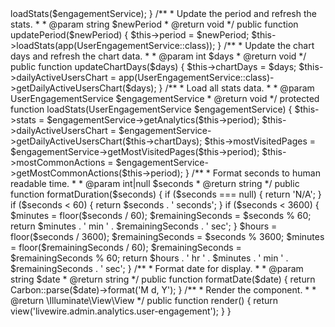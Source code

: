 <?php
/*
namespace App\Livewire\Admin\Analytics;

use Livewire\Component;
use App\Services\UserEngagementService;
use Carbon\Carbon;

class UserEngagementStats extends Component
{
    public $period = 'monthly';
    public $periods = ['daily', 'weekly', 'monthly', 'yearly'];
    public $stats = [];
    public $dailyActiveUsersChart = [];
    public $mostVisitedPages = [];
    public $mostCommonActions = [];
    public $chartDays = 30;

    protected $queryString = ['period'];

    /**
     * Mount the component.
     * 
     * @param UserEngagementService $engagementService
     * @return void
     */
    public function mount(UserEngagementService $engagementService)
    {
        $this->loadStats($engagementService);
    }

    /**
     * Update the period and refresh the stats.
     * 
     * @param string $newPeriod
     * @return void
     */
    public function updatePeriod($newPeriod)
    {
        $this->period = $newPeriod;
        $this->loadStats(app(UserEngagementService::class));
    }

    /**
     * Update the chart days and refresh the chart data.
     * 
     * @param int $days
     * @return void
     */
    public function updateChartDays($days)
    {
        $this->chartDays = $days;
        $this->dailyActiveUsersChart = app(UserEngagementService::class)->getDailyActiveUsersChart($days);
    }

    /**
     * Load all stats data.
     * 
     * @param UserEngagementService $engagementService
     * @return void
     */
    protected function loadStats(UserEngagementService $engagementService)
    {
        $this->stats = $engagementService->getAnalytics($this->period);
        $this->dailyActiveUsersChart = $engagementService->getDailyActiveUsersChart($this->chartDays);
        $this->mostVisitedPages = $engagementService->getMostVisitedPages($this->period);
        $this->mostCommonActions = $engagementService->getMostCommonActions($this->period);
    }

    /**
     * Format seconds to human readable time.
     * 
     * @param int|null $seconds
     * @return string
     */
    public function formatDuration($seconds)
    {
        if ($seconds === null) {
            return 'N/A';
        }
        
        if ($seconds < 60) {
            return $seconds . ' seconds';
        }
        
        if ($seconds < 3600) {
            $minutes = floor($seconds / 60);
            $remainingSeconds = $seconds % 60;
            return $minutes . ' min ' . $remainingSeconds . ' sec';
        }
        
        $hours = floor($seconds / 3600);
        $remainingSeconds = $seconds % 3600;
        $minutes = floor($remainingSeconds / 60);
        $remainingSeconds = $remainingSeconds % 60;
        
        return $hours . ' hr ' . $minutes . ' min ' . $remainingSeconds . ' sec';
    }

    /**
     * Format date for display.
     * 
     * @param string $date
     * @return string
     */
    public function formatDate($date)
    {
        return Carbon::parse($date)->format('M d, Y');
    }

    /**
     * Render the component.
     * 
     * @return \Illuminate\View\View
     */
    public function render()
    {
        return view('livewire.admin.analytics.user-engagement');
    }
}